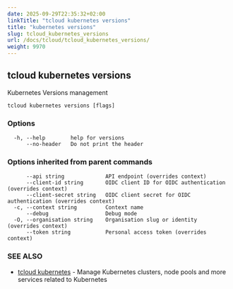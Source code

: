 ```yaml
---
date: 2025-09-29T22:35:32+02:00
linkTitle: "tcloud kubernetes versions"
title: "kubernetes versions"
slug: tcloud_kubernetes_versions
url: /docs/tcloud/tcloud_kubernetes_versions/
weight: 9970
---
```

## tcloud kubernetes versions

Kubernetes Versions management

```
tcloud kubernetes versions [flags]
```

### Options

```
  -h, --help        help for versions
      --no-header   Do not print the header
```

### Options inherited from parent commands

```
      --api string             API endpoint (overrides context)
      --client-id string       OIDC client ID for OIDC authentication (overrides context)
      --client-secret string   OIDC client secret for OIDC authentication (overrides context)
  -c, --context string         Context name
      --debug                  Debug mode
  -O, --organisation string    Organisation slug or identity (overrides context)
      --token string           Personal access token (overrides context)
```

### SEE ALSO

* [tcloud kubernetes](/docs/tcloud/tcloud_kubernetes/)	 - Manage Kubernetes clusters, node pools and more services related to Kubernetes

